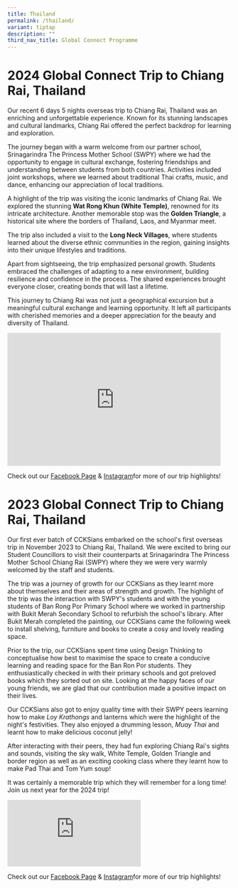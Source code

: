 ```yaml
---
title: Thailand
permalink: /thailand/
variant: tiptap
description: ""
third_nav_title: Global Connect Programme
---
```

<h1><strong>2024 Global Connect Trip to Chiang Rai, Thailand</strong></h1>
<p>Our recent 6 days 5 nights overseas trip to Chiang Rai, Thailand was an
enriching and unforgettable experience. Known for its stunning landscapes
and cultural landmarks, Chiang Rai offered the perfect backdrop for learning
and exploration.</p>
<p>The journey began with a warm welcome from our partner school, Srinagarindra
The Princess Mother School (SWPY) where we had the opportunity to engage
in cultural exchange, fostering friendships and understanding between students
from both countries. Activities included joint workshops, where we learned
about traditional Thai crafts, music, and dance, enhancing our appreciation
of local traditions.</p>
<p>A highlight of the trip was visiting the iconic landmarks of Chiang Rai.
We explored the stunning <strong>Wat Rong Khun (White Temple)</strong>,
renowned for its intricate architecture. Another memorable stop was the <strong>Golden Triangle</strong>,
a historical site where the borders of Thailand, Laos, and Myanmar meet.</p>
<p>The trip also included a visit to the <strong>Long Neck Villages</strong>,
where students learned about the diverse ethnic communities in the region,
gaining insights into their unique lifestyles and traditions.</p>
<p>Apart from sightseeing, the trip emphasized personal growth. Students
embraced the challenges of adapting to a new environment, building resilience
and confidence in the process. The shared experiences brought everyone
closer, creating bonds that will last a lifetime.</p>
<p>This journey to Chiang Rai was not just a geographical excursion but a
meaningful cultural exchange and learning opportunity. It left all participants
with cherished memories and a deeper appreciation for the beauty and diversity
of Thailand.</p>
<div class="iframe-wrapper">
<iframe height="299" width="480" allowfullscreen="true" frameborder="0" src="https://docs.google.com/presentation/d/e/2PACX-1vQpwiKkVIMV1vqSH17dlm6RJM8BtvDaKPuAnKTKqEO15BEUbICEwsExmjYS5ElUN8QbT7ufSNJRGWty/embed?start=true&amp;loop=true&amp;delayms=3000"></iframe>
</div>
<p>Check out our <a href="https://www.facebook.com/CCKSians" rel="noopener noreferrer nofollow" target="_blank">Facebook Page</a> &amp;
<a href="https://www.instagram.com/cckssofficial/" rel="noopener noreferrer nofollow" target="_blank">Instagram</a>for more of our trip highlights!</p>
<h1><strong>2023 Global Connect Trip to Chiang Rai, Thailand</strong></h1>
<p>Our first ever batch of CCKSians embarked on the school's first overseas
trip in November 2023 to Chiang Rai, Thailand. We were excited to bring
our Student Councillors to visit their counterparts at Srinagarindra The
Princess Mother School Chiang Rai (SWPY) where they we were very warmly
welcomed by the staff and students.</p>
<p>The trip was a journey of growth for our CCKSians as they learnt more
about themselves and their areas of strength and growth. The highlight
of the trip was the interaction with SWPY's students and with the young
students of Ban Rong Por Primary School where we worked in partnership
with Bukit Merah Secondary School to refurbish the school's library. After
Bukit Merah completed the painting, our CCKSians came the following week
to install shelving, furniture and books to create a cosy and lovely reading
space.</p>
<p>Prior to the trip, our CCKSians spent time using Design Thinking to conceptualise
how best to maximise the space to create a conducive learning and reading
space for the Ban Ron Por students. They enthusiastically checked in with
their primary schools and got preloved books which they sorted out on site.
Looking at the happy faces of our young friends, we are glad that our contribution
made a positive impact on their lives.</p>
<p>Our CCKSians also got to enjoy quality time with their SWPY peers learning
how to make <em>Loy Krathongs</em> and lanterns which were the highlight
of the night's festivities. They also enjoyed a drumming lesson, <em>Muay Thai</em> and
learnt how to make delicious coconut jelly!</p>
<p>After interacting with their peers, they had fun exploring Chiang Rai's
sights and sounds, visiting the sky walk, White Temple, Golden Triangle
and border region as well as an exciting cooking class where they learnt
how to make Pad Thai and Tom Yum soup!</p>
<p>It was certainly a memorable trip which they will remember for a long
time! Join us next year for the 2024 trip!</p>
<div class="iframe-wrapper">
<iframe allowfullscreen="true" frameborder="0" src="https://docs.google.com/presentation/d/e/2PACX-1vRVPLf_vEkJUUTxE5N1VMHbPKe-VhG9YYEiyOgefg7pJusQoFHS82--AZTZvS5h1MI260FizJf67fHM/pubembed?start=true&amp;loop=true&amp;delayms=3000"></iframe>
</div>
<p>Check out our <a href="https://www.facebook.com/CCKSians" rel="noopener noreferrer nofollow" target="_blank">Facebook Page</a> &amp;
<a href="https://www.instagram.com/cckssofficial/" rel="noopener noreferrer nofollow" target="_blank">Instagram</a>for more of our trip highlights!</p>